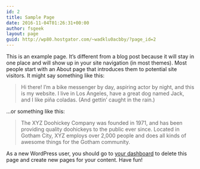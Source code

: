 ```yaml
---
id: 2
title: Sample Page
date: 2016-11-04T01:26:31+00:00
author: fsgeek
layout: page
guid: http://wp80.hostgator.com/~wadklu0acbby/?page_id=2
---
```

This is an example page. It&#8217;s different from a blog post because it will stay in one place and will show up in your site navigation (in most themes). Most people start with an About page that introduces them to potential site visitors. It might say something like this:

> Hi there! I&#8217;m a bike messenger by day, aspiring actor by night, and this is my website. I live in Los Angeles, have a great dog named Jack, and I like pi&#241;a coladas. (And gettin&#8217; caught in the rain.)

&#8230;or something like this:

> The XYZ Doohickey Company was founded in 1971, and has been providing quality doohickeys to the public ever since. Located in Gotham City, XYZ employs over 2,000 people and does all kinds of awesome things for the Gotham community.

As a new WordPress user, you should go to [your dashboard](http://wp80.hostgator.com/~wadklu0acbby/wp-admin/) to delete this page and create new pages for your content. Have fun!